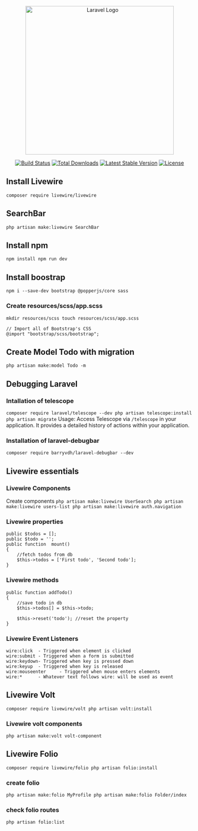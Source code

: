 <p align="center"><a href="https://laravel.com" target="_blank"><img src="https://raw.githubusercontent.com/laravel/art/master/logo-lockup/5%20SVG/2%20CMYK/1%20Full%20Color/laravel-logolockup-cmyk-red.svg" width="400" alt="Laravel Logo"></a></p>

<p align="center">
<a href="https://github.com/laravel/framework/actions"><img src="https://github.com/laravel/framework/workflows/tests/badge.svg" alt="Build Status"></a>
<a href="https://packagist.org/packages/laravel/framework"><img src="https://img.shields.io/packagist/dt/laravel/framework" alt="Total Downloads"></a>
<a href="https://packagist.org/packages/laravel/framework"><img src="https://img.shields.io/packagist/v/laravel/framework" alt="Latest Stable Version"></a>
<a href="https://packagist.org/packages/laravel/framework"><img src="https://img.shields.io/packagist/l/laravel/framework" alt="License"></a>
</p>

## Install Livewire
``
composer require livewire/livewire
``

## SearchBar 
``
php artisan make:livewire SearchBar
``

## Install npm
``
npm install
npm run dev
``

## Install boostrap
``
npm i --save-dev bootstrap @popperjs/core sass
``

### Create resources/scss/app.scss
``
mkdir resources/scss
touch resources/scss/app.scss
``

```
// Import all of Bootstrap's CSS
@import "bootstrap/scss/bootstrap";
```

## Create Model Todo with migration
``
php artisan make:model Todo -m
``

## Debugging Laravel
### Intallation of telescope
``
composer require laravel/telescope --dev
php artisan telescope:install
php artisan migrate
``
Usage: Access Telescope via `/telescope` in your application. It provides a detailed history of actions within your application.

### Installation of laravel-debugbar
``
composer require barryvdh/laravel-debugbar --dev
``

## Livewire essentials
### Livewire Components
Create components 
``
php artisan make:livewire UserSearch
php artisan make:livewire users-list
php artisan make:livewire auth.navigation
``

### Livewire properties
```
public $todos = [];
public $todo = '';
public function  mount()
{
    //fetch todos from db
    $this->todos = ['First todo', 'Second todo'];
}
```

### Livewire methods
```
public function addTodo()
{
    //save todo in db
    $this->todos[] = $this->todo;

    $this->reset('todo'); //reset the property 
}
```

### Livewire Event Listeners
```
wire:click  - Triggered when element is clicked
wire:submit - Triggered when a form is submitted
wire:keydown- Triggered when key is pressed down
wire:keyup  - Triggered when key is released
wire:mouseenter     - Triggered when mouse enters elements
wire:*      - Whatever text follows wire: will be used as event 
```

## Livewire Volt

``
composer require livewire/volt
php artisan volt:install
``

### Livewire volt components
``
php artisan make:volt volt-component
``

## Livewire Folio

``
composer require livewire/folio
php artisan folio:install
``

### create folio
``
php artisan make:folio MyProfile
php artisan make:folio Folder/index
``

### check folio routes
``
php artisan folio:list
``
